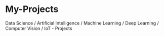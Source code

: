 # My-Projects
 Data Science / Artificial Intelligence / Machine Learning / Deep Learning / Computer Vision / IoT - Projects
